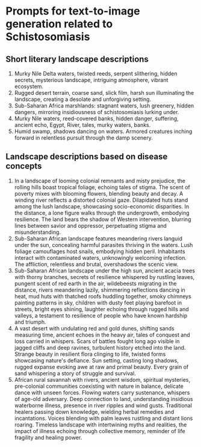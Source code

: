 # Prompts for text-to-image generation related to Schistosomiasis

## Short literary landscape descriptions

1. Murky Nile Delta waters, twisted reeds, serpent slithering, hidden secrets, mysterious landscape, intriguing atmosphere, vibrant ecosystem.
1. Rugged desert terrain, coarse sand, slick film, harsh sun illuminating the landscape, creating a desolate and unforgiving setting.
1. Sub-Saharan Africa marshlands: stagnant waters, lush greenery, hidden dangers, mirroring insidiousness of schistosomiasis lurking under.
1. Murky Nile waters, reed-covered banks, hidden danger, suffering, ancient echo, Egypt, River, tales, murky waters, banks.
1. Humid swamp, shadows dancing on waters. Armored creatures inching forward in relentless pursuit through the damp scenery.

## Landscape descriptions based on disease concepts

1. In a landscape of looming colonial remnants and misty prejudice, the rolling hills boast tropical foliage, echoing tales of stigma. The scent of poverty mixes with blooming flowers, blending beauty and decay. A winding river reflects a distorted colonial gaze. Dilapidated huts stand among the lush landscape, showcasing socio-economic disparities. In the distance, a lone figure walks through the undergrowth, embodying resilience. The land bears the shadow of Western intervention, blurring lines between savior and oppressor, perpetuating stigma and misunderstanding.
1. Sub-Saharan African landscape features meandering rivers languid under the sun, concealing harmful parasites thriving in the waters. Lush foliage camouflages host snails, embodying hidden peril. Inhabitants interact with contaminated waters, unknowingly welcoming infection. The affliction, relentless and brutal, overshadows the scenic view.
1. Sub-Saharan African landscape under the high sun, ancient acacia trees with thorny branches, secrets of resilience whispered by rustling leaves, pungent scent of red earth in the air, wildebeests migrating in the distance, rivers meandering lazily, shimmering reflections dancing in heat, mud huts with thatched roofs huddling together, smoky chimneys painting patterns in sky, children with dusty feet playing barefoot in streets, bright eyes shining, laughter echoing through rugged hills and valleys, a testament to resilience of people who have known hardship and triumph.
1. A vast desert with undulating red and gold dunes, shifting sands measuring time, ancient echoes in the heavy air, tales of conquest and loss carried in whispers. Scars of battles fought long ago visible in jagged cliffs and deep ravines, turbulent history etched into the land. Strange beauty in resilient flora clinging to life, twisted forms showcasing nature's defiance. Sun setting, casting long shadows, rugged expanse evoking awe at raw and primal beauty. Every grain of sand whispering a story of struggle and survival.
1. African rural savannah with rivers, ancient wisdom, spiritual mysteries, pre-colonial communities coexisting with nature in balance, delicate dance with unseen forces. Flowing waters carry sustenance, whispers of age-old adversary. Deep connection to land, understanding insidious waterborne illness, presence in river ripples and wind gusts. Traditional healers passing down knowledge, wielding herbal remedies and incantations. Voices blending with palm leaves rustling and distant lions roaring. Timeless landscape with intertwining myths and realities, the impact of illness echoing through collective memory, reminder of life fragility and healing power.


